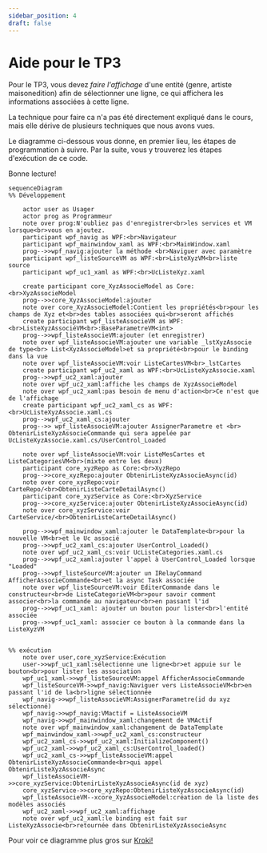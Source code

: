 ```yaml
---
sidebar_position: 4
draft: false
---
```



# Aide pour le TP3

Pour le TP3, vous devez *faire l'affichage* d'une entité (genre, artiste maisonedition) afin de sélectionner une ligne, ce qui affichera les informations associées à cette ligne.

La technique pour faire ca n'a pas été directement expliqué dans le cours, mais elle dérive de plusieurs techniques que nous avons vues. 

Le diagramme ci-dessous vous donne, en premier lieu, les étapes de programmation à suivre. Par la suite, vous y trouverez les étapes d'exécution de ce code. 

Bonne lecture!

```mermaid
sequenceDiagram
%% Développement

    actor user as Usager
    actor prog as Programmeur
    note over prog:N'oubliez pas d'enregistrer<br>les services et VM lorsque<br>vous en ajoutez.  
    participant wpf_navig as WPF:<br>Navigateur
    participant wpf_mainwindow_xaml as WPF:<br>MainWindow.xaml
    prog-->>wpf_navig:ajouter la méthode <br>Naviguer avec paramètre
    participant wpf_listeSourceVM as WPF:<br>ListeXyzVM<br>liste source
    participant wpf_uc1_xaml as WPF:<br>UcListeXyz.xaml

    create participant core_XyzAssocieModel as Core:<br>XyzAssocieModel
    prog-->>core_XyzAssocieModel:ajouter 
    note over core_XyzAssocieModel:Contient les propriétés<br>pour les champs de Xyz et<br>des tables associées qui<br>seront affichés
    create participant wpf_listeAssocieVM as WPF:<br>ListeXyzAssociéVM<br>:BaseParametreVM<int>
    prog-->>wpf_listeAssocieVM:ajouter (et enregistrer)
    note over wpf_listeAssocieVM:ajouter une variable _lstXyzAssocie de type<br> List<XyzAssocieModel>et sa propriété<br>pour le binding dans la vue
    note over wpf_listeAssocieVM:voir ListeCartesVM<br>_lstCartes
    create participant wpf_uc2_xaml as WPF:<br>UcListeXyzAssocie.xaml
    prog-->>wpf_uc2_xaml:ajouter
    note over wpf_uc2_xaml:affiche les champs de XyzAssocieModel
    note over wpf_uc2_xaml:pas besoin de menu d'action<br>Ce n'est que de l'affichage
    create participant wpf_uc2_xaml_cs as WPF:<br>UcListeXyzAssocie.xaml.cs
    prog-->wpf_uc2_xaml_cs:ajouter
    prog-->> wpf_listeAssocieVM:ajouter AssignerParametre et <br> ObtenirListeXyzAssocieCommande qui sera appelée par UcListeXyzAssocie.xaml.cs/UserControl_Loaded
    
    note over wpf_listeAssocieVM:voir ListeMesCartes et ListeCategoriesVM<br>(mixte entre les deux)
    participant core_xyzRepo as Core:<br>XyzRepo
    prog-->>core_xyzRepo:ajouter ObtenirListeXyzAssocieAsync(id)
    note over core_xyzRepo:voir CarteRepo/<br>ObtenirListeCarteDetailAsync()
    participant core_xyzService as Core:<br>XyzService
    prog-->>core_xyzService:ajouter ObtenirListeXyzAssocieAsync(id)
    note over core_xyzService:voir CarteService/<br>ObtenirListeCarteDetailAsync()

    prog-->>wpf_mainwindow_xaml:ajouter le DataTemplate<br>pour la nouvelle VM<br>et le Uc associé
    prog-->>wpf_uc2_xaml_cs:ajouter UserControl_Loaded()
    note over wpf_uc2_xaml_cs:voir UcListeCategories.xaml.cs
    prog-->>wpf_uc2_xaml:ajouter l'appel à UserControl_Loaded lorsque "Loaded"
    prog-->>wpf_listeSourceVM:ajouter un IRelayCommand AfficherAssocieCommande<br>et la async Task associée
    note over wpf_listeSourceVM:voir EditerCommande dans le constructeur<br>de ListeCategorieVM<br>pour savoir comment associer<br>la commande au navigateur<br>en passant l'id 
    prog-->>wpf_uc1_xaml: ajouter un bouton pour lister<br>l'entité associée
    prog-->>wpf_uc1_xaml: associer ce bouton à la commande dans la ListeXyzVM 
    
    
%% exécution
    note over user,core_xyzService:Exécution
    user->>wpf_uc1_xaml:sélectionne une ligne<br>et appuie sur le bouton<br>pour lister les association
    wpf_uc1_xaml->>wpf_listeSourceVM:appel AfficherAssocieCommande
    wpf_listeSourceVM->>wpf_navig:Naviguer vers ListeAssocieVM<br>en passant l'id de la<br>ligne sélectionnée
    wpf_navig->>wpf_listeAssocieVM:AssignerParametre(id du xyz sélectionné)
    wpf_navig->>wpf_navig:VMactif = ListeAssocieVM
    wpf_navig->>wpf_mainwindow_xaml:changement de VMActif
    note over wpf_mainwindow_xaml:changement de DataTemplate 
    wpf_mainwindow_xaml->>wpf_uc2_xaml_cs:constructeur
    wpf_uc2_xaml_cs->>wpf_uc2_xaml:InitializeComponent()
    wpf_uc2_xaml->>wpf_uc2_xaml_cs:UserControl_loaded()
    wpf_uc2_xaml_cs->>wpf_listeAssocieVM:appel ObtenirListeXyzAssocieCommande<br>qui appel ObtenirListeXyzAssocieAsync
    wpf_listeAssocieVM->>core_xyzService:ObtenirListeXyzAssocieAsync(id de xyz)
    core_xyzService->>core_xyzRepo:ObtenirListeXyzAssocieAsync(id)
    wpf_listeAssocieVM--xcore_XyzAssocieModel:création de la liste des modèles associés
    wpf_uc2_xaml->>wpf_uc2_xaml:affichage
    note over wpf_uc2_xaml:le binding est fait sur ListeXyzAssocie<br>retournée dans ObtenirListeXyzAssocieAsync

```

Pour voir ce diagramme plus gros sur [Kroki!](https://kroki.io/mermaid/svg/eNqlV9tuGzcQffdXDAIEloDaQfsopAIcOwUCRKmRxE7eBGp3LLPdJTckV5b9NX2MvkM_1hlyb6Io2UX9Yonk3M6cucjijxpVhldSLI0oT16_hqvtZoWFriosUbmTE6A_kTltoLZoQFi4sWKJZnBRGb3ki2v6T1pKrMOt0g5BrzC8mHw61fWikPgEFT3OT1EZXErrDJq3CzMt0AJZWMmMPqCD2xkU2lhykG9XuqZTBeIvXTt8OgfwJiphnMxkJZSDh-pursRKel--Xf8xYblPfCBc61L8vhRSPUiV64f5WpTFUHJGV9_81TlfBXGK4-xsOu1MTYI_BgoB5Xbj7nWO0NmtGbAVZmxWlNufFGrSi4JQwC-6NhlS1AMfPvLF98en25lHiL-B9e-Seurs170wbrJWSQjDC2YGCZMd-UwbnNOrC2t1JnFGgXg9l3TuFUV3O3ikhDtoIi4k315q5STxDZgFpLUyktDcbixbrihif5Hdi7Ii6iCQPHGEL3M6d2LB18Jr3G7o449a8iXxiRSDuLuT2T1pOxR8l4TGqXQWLhr9IRuTd8LiNScWKa90JpWb7rFkV2uHyYgIPuD_OMLoiGStEFbCSA4Z5oV1PZQMjHusfL0AO_02gnlKVq0Y4juAFxZEdqmWkAtlmc-rGp93a6Wl8bbwkvBEG7Bhv8L3Y4jX2W9H6NrYSBdfK9rCknC0f-Kzj_sM2qPzAQXcrhZotVQsSG2xpu5FrU9qxS5fIqhTtI5I51NQnAaL1CVfEv08s88DcJ7ZIQaR_A4KLUzHSEQncqnQdPTlhutp8-fCoZIm8uFSl6VQFBvVFTdpAYIGREGlxmHBQZ_f3NBjrm2ji_lHLXLMvY__hVcztIFK7GPDNIdLbWTLtlEp16SK2ocJWc6xXo_3OqRvPOvHp89Y6biz8dl-R2sed7ClwbmwjyobyXycanStCh-Pj4O_vmGzQ23-5gqdkEVQd9j9L2FGxhE0x8kgmrv_GUerpQ-lOXlJNHsVHE3efpAiXAknvmJZFZTnvkEJcqmm1YQehLQjTwviXtf3D3aJQYnAPiNH4yPFz6I-4IbjPfdSdZnsTdwQuFpg-0_CervkwKvw_VV6hLTbwWAOwIfPWIjHpjbhIrQ5E5VsixSVLKcCvgr7dz8pDxViZ87H_j6Xjv1umkAYEEjEUDS96oy3qzCKo_oMefLps8JrykgHj_ngQLP4CX_sVYsaVLexedcVb4uWC6A4lTkk0A47zwQGyCzokyZJTxx2KRiildNJmnpR_AfUNS4C1VqjjxI4dLYdlP2WBn13410a19tNVvOciHDmVfqXuK7e777mN7FTdrsp0A8e2gJ4Eyi4jTcpJpLVtATYZpp7l_vy8ShAvyaJztDQQppynr0H-NWp2JHZ2ZG7XZhCtwGtrtGncswzVISFl6KDQdBtxjrd6S1rb7yNWGsNBPautnFSW_D6dsYj_g5-jzxOisTdjKa_WvpfUBzN7eyCVSWK7bjcsBFCZzeSSfS6YWEOUtw9iBvVByWdFIV84qxWWpH50XhPMGFo2M6KYTNNG4y3Ec-r4xsH04CXjmNv_YzZ5WFnJDEFj08_xp0ehzAi0XgveMkcTbh0tk7-BsrMduOrMhRAKFng3zelzrc_h79w7HPJmeyuoAcW28HSz_vrnZDOt48oIM6BQUelzQUY2t6xTPwLEAjsKA)